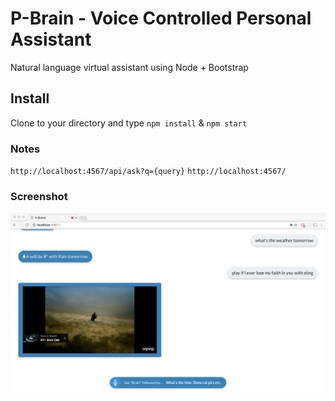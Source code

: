 # P-Brain - Voice Controlled Personal Assistant
Natural language virtual assistant using Node + Bootstrap

## Install
Clone to your directory and type `npm install` & `npm start`

### Notes
`http://localhost:4567/api/ask?q={query}`
`http://localhost:4567/`

### Screenshot
![alt tag](app_screenshot.png)
